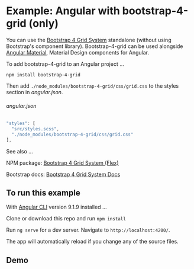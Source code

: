 # Example: Angular with bootstrap-4-grid (only)

You can use the [Bootstrap 4 Grid System](https://getbootstrap.com/docs/4.0/layout/grid/) standalone (without using Bootstrap's component library). Bootstrap-4-grid can be used alongside [Angular Material](https://material.angular.io), Material Design components for Angular.

To add bootstrap-4-grid to an Angular project ...

```
npm install bootstrap-4-grid
```

Then add `./node_modules/bootstrap-4-grid/css/grid.css` to the styles section in *angular.json*.

###### angular.json
```js
"styles": [
  "src/styles.scss",
  "./node_modules/bootstrap-4-grid/css/grid.css"
],
```

See also ...

NPM package: [Bootstrap 4 Grid System (Flex)](https://www.npmjs.com/package/bootstrap-4-grid)


Bootstrap docs: [Bootstrap 4 Grid System Docs](https://getbootstrap.com/docs/4.0/layout/grid/)

## To run this example

With [Angular CLI](https://github.com/angular/angular-cli) version 9.1.9 installed ...

Clone or download this repo and run `npm install`

Run `ng serve` for a dev server. Navigate to `http://localhost:4200/`. 

The app will automatically reload if you change any of the source files.

## Demo
